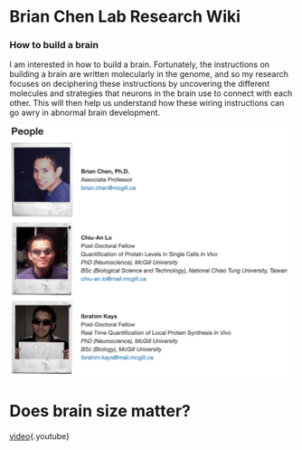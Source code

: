 <!-- TITLE: Home -->
<!-- SUBTITLE: A quick summary of Home -->

# Brian Chen Lab Research Wiki
### How to build a brain

I am interested in how to build a brain. Fortunately, the instructions on building a brain are written molecularly in the genome, and so my research focuses on deciphering these instructions by uncovering the different molecules and strategies that neurons in the brain use to connect with each other. This will then help us understand how these wiring instructions can go awry in abnormal brain development.

![Bchenhome](/uploads/bchenhome.png "Bchenhome")

# Does brain size matter?
[video](https://www.youtube.com/watch?v=UoEb_jvn8w0){.youtube}

